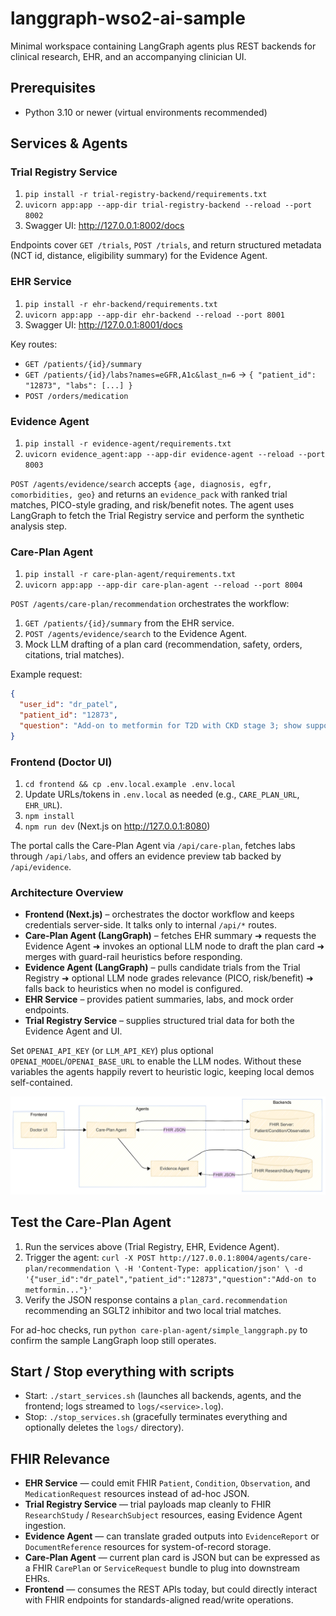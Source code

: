 # langgraph-wso2-ai-sample

Minimal workspace containing LangGraph agents plus REST backends for clinical research, EHR, and an accompanying clinician UI.

## Prerequisites
- Python 3.10 or newer (virtual environments recommended)

## Services & Agents
### Trial Registry Service
1. `pip install -r trial-registry-backend/requirements.txt`
2. `uvicorn app:app --app-dir trial-registry-backend --reload --port 8002`
3. Swagger UI: <http://127.0.0.1:8002/docs>

Endpoints cover `GET /trials`, `POST /trials`, and return structured metadata (NCT id, distance, eligibility summary) for the Evidence Agent.

### EHR Service
1. `pip install -r ehr-backend/requirements.txt`
2. `uvicorn app:app --app-dir ehr-backend --reload --port 8001`
3. Swagger UI: <http://127.0.0.1:8001/docs>

Key routes:
- `GET /patients/{id}/summary`
- `GET /patients/{id}/labs?names=eGFR,A1c&last_n=6` → `{ "patient_id": "12873", "labs": [...] }`
- `POST /orders/medication`

### Evidence Agent
1. `pip install -r evidence-agent/requirements.txt`
2. `uvicorn evidence_agent:app --app-dir evidence-agent --reload --port 8003`

`POST /agents/evidence/search` accepts `{age, diagnosis, egfr, comorbidities, geo}` and returns an `evidence_pack` with ranked trial matches, PICO-style grading, and risk/benefit notes. The agent uses LangGraph to fetch the Trial Registry service and perform the synthetic analysis step.

### Care-Plan Agent
1. `pip install -r care-plan-agent/requirements.txt`
2. `uvicorn app:app --app-dir care-plan-agent --reload --port 8004`

`POST /agents/care-plan/recommendation` orchestrates the workflow:
1. `GET /patients/{id}/summary` from the EHR service.
2. `POST /agents/evidence/search` to the Evidence Agent.
3. Mock LLM drafting of a plan card (recommendation, safety, orders, citations, trial matches).

Example request:
```json
{
  "user_id": "dr_patel",
  "patient_id": "12873",
  "question": "Add-on to metformin for T2D with CKD stage 3; show supporting evidence and local recruiting trials."
}
```

### Frontend (Doctor UI)
1. `cd frontend && cp .env.local.example .env.local`
2. Update URLs/tokens in `.env.local` as needed (e.g., `CARE_PLAN_URL`, `EHR_URL`).
3. `npm install`
4. `npm run dev` (Next.js on <http://127.0.0.1:8080>)

The portal calls the Care-Plan Agent via `/api/care-plan`, fetches labs through `/api/labs`, and offers an evidence preview tab backed by `/api/evidence`.

### Architecture Overview
- **Frontend (Next.js)** – orchestrates the doctor workflow and keeps credentials server-side. It talks only to internal `/api/*` routes.
- **Care-Plan Agent (LangGraph)** – fetches EHR summary ➜ requests the Evidence Agent ➜ invokes an optional LLM node to draft the plan card ➜ merges with guard-rail heuristics before responding.
- **Evidence Agent (LangGraph)** – pulls candidate trials from the Trial Registry ➜ optional LLM node grades relevance (PICO, risk/benefit) ➜ falls back to heuristics when no model is configured.
- **EHR Service** – provides patient summaries, labs, and mock order endpoints.
- **Trial Registry Service** – supplies structured trial data for both the Evidence Agent and UI.

Set `OPENAI_API_KEY` (or `LLM_API_KEY`) plus optional `OPENAI_MODEL`/`OPENAI_BASE_URL` to enable the LLM nodes. Without these variables the agents happily revert to heuristic logic, keeping local demos self-contained.

![FHIR-aligned flow](media/FHIR_flow.png)

## Test the Care-Plan Agent
1. Run the services above (Trial Registry, EHR, Evidence Agent).
2. Trigger the agent: `curl -X POST http://127.0.0.1:8004/agents/care-plan/recommendation \
   -H 'Content-Type: application/json' \
   -d '{"user_id":"dr_patel","patient_id":"12873","question":"Add-on to metformin..."}'`
3. Verify the JSON response contains a `plan_card.recommendation` recommending an SGLT2 inhibitor and two local trial matches.

For ad-hoc checks, run `python care-plan-agent/simple_langgraph.py` to confirm the sample LangGraph loop still operates.

## Start / Stop everything with scripts
- Start: `./start_services.sh` (launches all backends, agents, and the frontend; logs streamed to `logs/<service>.log`).
- Stop: `./stop_services.sh` (gracefully terminates everything and optionally deletes the `logs/` directory).

## FHIR Relevance
- **EHR Service** — could emit FHIR `Patient`, `Condition`, `Observation`, and `MedicationRequest` resources instead of ad-hoc JSON.
- **Trial Registry Service** — trial payloads map cleanly to FHIR `ResearchStudy` / `ResearchSubject` resources, easing Evidence Agent ingestion.
- **Evidence Agent** — can translate graded outputs into `EvidenceReport` or `DocumentReference` resources for system-of-record storage.
- **Care-Plan Agent** — current plan card is JSON but can be expressed as a FHIR `CarePlan` or `ServiceRequest` bundle to plug into downstream EHRs.
- **Frontend** — consumes the REST APIs today, but could directly interact with FHIR endpoints for standards-aligned read/write operations.
